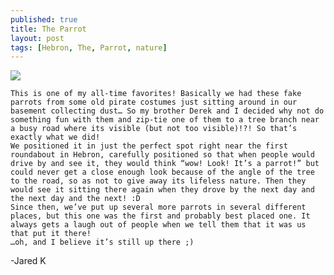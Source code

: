 ```yaml
---
published: true
title: The Parrot
layout: post
tags: [Hebron, The, Parrot, nature]
---
```

![](https://lh3.googleusercontent.com/eZ1ulcaa2HWs5FkLGBN143-T3xxnxbCJ15dQqKSi95WRJF21fG3QawMrvGK2vIvPojTQ177kXnRx=w858-h643-no)

	This is one of my all-time favorites! Basically we had these fake parrots from some old pirate costumes just sitting around in our basement collecting dust… So my brother Derek and I decided why not do something fun with them and zip-tie one of them to a tree branch near a busy road where its visible (but not too visible)!?! So that’s exactly what we did!
	We positioned it in just the perfect spot right near the first roundabout in Hebron, carefully positioned so that when people would drive by and see it, they would think “wow! Look! It’s a parrot!” but could never get a close enough look because of the angle of the tree to the road, so as not to give away its lifeless nature. Then they would see it sitting there again when they drove by the next day and the next day and the next! :D 
	Since then, we’ve put up several more parrots in several different places, but this one was the first and probably best placed one. It always gets a laugh out of people when we tell them that it was us that put it there! 
	…oh, and I believe it’s still up there ;)

-Jared K